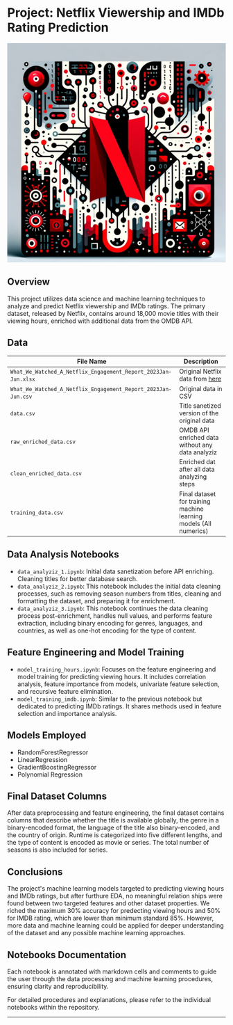 # Project: Netflix Viewership and IMDb Rating Prediction

<div style="text-align: center;">
    <img src="./files/nf.png" alt="phase1" width="800"/>
</div>

## Overview
This project utilizes data science and machine learning techniques to analyze and predict Netflix viewership and IMDb ratings. The primary dataset, released by Netflix, contains around 18,000 movie titles with their viewing hours, enriched with additional data from the OMDB API.

## Data
| File Name         | Description             |
|--------------|-------------------------|
|`What_We_Watched_A_Netflix_Engagement_Report_2023Jan-Jun.xlsx`| Original Netflix data from [here](https://about.netflix.com/en/news/what-we-watched-a-netflix-engagement-report) |
| `What_We_Watched_A_Netflix_Engagement_Report_2023Jan-Jun.csv`  | Original data in CSV |
| `data.csv`  | Title sanetized version of the original data  |
| `raw_enriched_data.csv`  | OMDB API enriched data without any data analyziz    |
| `clean_enriched_data.csv`  | Enriched dat after all data analyzing steps      |
| `training_data.csv`  | Final dataset for training machine learning models (All numerics)      |


## Data Analysis Notebooks
- `data_analyziz_1.ipynb`: Initial data sanetization before API enriching. Cleaning titles for better database search.
- `data_analyziz_2.ipynb`: This notebook includes the initial data cleaning processes, such as removing season numbers from titles, cleaning and formatting the dataset, and preparing it for enrichment.
- `data_analyziz_3.ipynb`: This notebook continues the data cleaning process post-enrichment, handles null values, and performs feature extraction, including binary encoding for genres, languages, and countries, as well as one-hot encoding for the type of content.


## Feature Engineering and Model Training
- `model_training_hours.ipynb`: Focuses on the feature engineering and model training for predicting viewing hours. It includes correlation analysis, feature importance from models, univariate feature selection, and recursive feature elimination.
- `model_training_imdb.ipynb`:  Similar to the previous notebook but dedicated to predicting IMDb ratings. It shares methods used in feature selection and importance analysis.


## Models Employed
- RandomForestRegressor
- LinearRegression
- GradientBoostingRegressor
- Polynomial Regression

## Final Dataset Columns
After data preprocessing and feature engineering, the final dataset contains columns that describe whether the title is available globally, the genre in a binary-encoded format, the language of the title also binary-encoded, and the country of origin. Runtime is categorized into five different lengths, and the type of content is encoded as movie or series. The total number of seasons is also included for series.

## Conclusions
The project's machine learning models targeted to predicting viewing hours and IMDb ratings, but after furthure EDA, no meaningful relation ships were found between two targeted features and other dataset properties. We riched the maximum 30% accuracy for predecting viewing hours and 50% for IMDB rating, which are lower than minimum standard 85%. However, more data and machine learning could be applied for deeper understanding of the dataset and any possible machine learning approaches.

## Notebooks Documentation
Each notebook is annotated with markdown cells and comments to guide the user through the data processing and machine learning procedures, ensuring clarity and reproducibility.

For detailed procedures and explanations, please refer to the individual notebooks within the repository.

---

